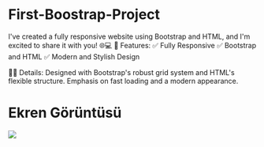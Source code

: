 <h1> First-Boostrap-Project</h1>

I've created a fully responsive website using Bootstrap and HTML, and I'm excited to share it with you! 🌐💻
🌟 Features:
✅ Fully Responsive
✅ Bootstrap and HTML
✅ Modern and Stylish Design

👨‍💻 Details:
Designed with Bootstrap's robust grid system and HTML's flexible structure. Emphasis on fast loading and a modern appearance.


<h1>Ekren Görüntüsü</h1>


![](boostrap-first-project.gif)